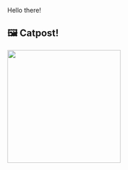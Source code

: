 Hello there!



## 🖼️ Catpost!

<sub>
    <img src="https://cdn2.thecatapi.com/images/LEjL81xH6.jpg" height="256">
</sub>

